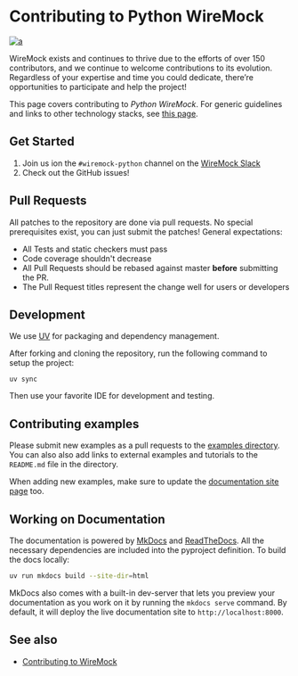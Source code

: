 # Contributing to Python WireMock

[![a](https://img.shields.io/badge/slack-%23wiremock%2Fpython-brightgreen?style=flat&logo=slack)](https://slack.wiremock.org/)

WireMock exists and continues to thrive due to the efforts of over 150 contributors, and we continue to welcome contributions to its evolution. Regardless of your expertise and time you could dedicate, there’re opportunities to participate and help the project!

This page covers contributing to _Python WireMock_.
For generic guidelines and links to other technology stacks,
see [this page](https://wiremock.org/docs/participate/).

## Get Started

1. Join us ion the `#wiremock-python` channel on the [WireMock Slack](https://slack.wiremock.org/)
2. Check out the GitHub issues!

## Pull Requests

All patches to the repository are done via pull requests.
No special prerequisites exist, you can just submit the patches!
General expectations:

- All Tests and static checkers must pass
- Code coverage shouldn't decrease
- All Pull Requests should be rebased against master **before** submitting the PR.
- The Pull Request titles represent the change well for users or developers

## Development

We use [UV](https://docs.astral.sh/uv/) for packaging and dependency management.

After forking and cloning the repository,
run the following command to setup the project:

`uv sync`

Then use your favorite IDE for development and testing.

## Contributing examples

Please submit new examples as a pull requests to the
[examples directory](https://github.com/wiremock/python-wiremock/tree/master/examples). 
You can also also add links to external examples and tutorials to the `README.md`
file in the directory.

When adding new examples,
make sure to update the [documentation site page](./examples.md) too.

## Working on Documentation

The documentation is powered by [MkDocs](https://www.mkdocs.org/) and [ReadTheDocs](https://readthedocs.org/).
All the necessary dependencies are included into the pyproject definition.
To build the docs locally:

```bash
uv run mkdocs build --site-dir=html
```

MkDocs also comes with a built-in dev-server that lets you preview your documentation as you work on it by running the `mkdocs serve` command.
By default, it will deploy the live documentation site to `http://localhost:8000`.

## See also

- [Contributing to WireMock](https://wiremock.org/docs/participate/)
